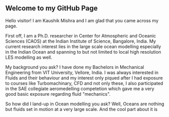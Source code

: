 ## Welcome to my GitHub Page

Hello visitor! I am Kaushik Mishra and I am glad that you came across my page.

First off, I am a Ph.D. researcher in Center for Atmospheric and Oceanic Sciences (CAOS) at the Indian Institute of Science, Bangalore, India. My current research interest lies in the large scale ocean modelling especially in the Indian Ocean and spanning to but not limited to local high resolution LES modelling as well. 

My background you ask? I have done my Bachelors in Mechanical Engineering from VIT University, Vellore, India. I was always interested in Fluids and their behaviour and my interest only piqued after I had exposure to courses like Turbomachinary, CFD and not only these, I also participated in the SAE collegiate aeromedelling competetion which gave me a very good basic exposure regarding fluid "mechanics". 

So how did I land-up in Ocean modelling you ask?
Well, Oceans are nothing but fluids set in motion at a very large scale. And the cool part about it is 

